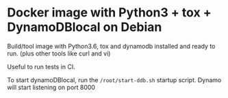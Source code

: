 # Docker image with Python3 + tox + DynamoDBlocal on Debian

Build/tool image with Python3.6, tox and dynamodb installed and ready to run. (plus other tools like curl and vi)

Useful to run tests in CI.

To start dynamoDBlocal, run the `/root/start-ddb.sh` startup script. Dynamo will start listening on port 8000
